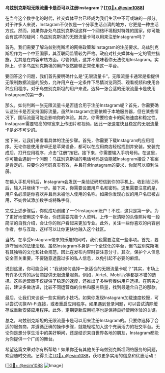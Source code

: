 **乌兹别克斯坦无限流量卡是否可以注册Instagram？[[TG💪+ @esim1088](https://t.me/s/esim1088)]**

在当今这个数字化的时代，社交媒体平台已经成为我们生活中不可或缺的一部分。对于许多人来说，Instagram不仅仅是一个分享生活点滴的地方，它更是一种生活方式。然而，如果你身处乌兹别克斯坦这样一个网络环境相对特殊的国家，你可能会有这样的疑问：乌兹别克斯坦的无限流量卡可以用来注册Instagram吗？

首先，我们需要了解乌兹别克斯坦的网络政策和Instagram的注册要求。乌兹别克斯坦作为一个中亚国家，其互联网监管较为严格。政府对社交媒体有一定的管控措施，尤其是在内容审核方面。尽管如此，这并不意味着你无法使用Instagram。实际上，许多乌兹别克斯坦的用户依然能够正常使用这一平台。

要回答这个问题，我们首先要明确什么是“无限流量卡”。无限流量卡通常是指提供无限制数据流量的服务，允许用户在一定条件下尽情浏览网页、观看视频和使用各种应用程序。对于乌兹别克斯坦的用户来说，选择一张合适的无限流量卡是使用Instagram的第一步。

那么，如何判断一张无限流量卡是否适合用于注册Instagram呢？首先，你需要确认这张卡是否支持国际流量。虽然Instagram主要依赖于本地服务器，但在某些情况下，国际流量可能会影响你的体验。其次，你需要检查卡的网络速度和稳定性。Instagram需要较高的带宽来上传图片和视频，因此一张速度快且稳定的无限流量卡是必不可少的。

接下来，让我们来看看具体的注册步骤。首先，你需要下载Instagram的应用程序。无论你是使用安卓还是苹果设备，都可以在应用商店轻松找到并安装。安装完成后，打开应用程序，点击“注册”按钮。接下来，你需要输入手机号码。在这里，你可能会遇到一个问题：乌兹别克斯坦的电话号码是否能被Instagram接受？答案是肯定的。只要你的号码真实有效，并且符合Instagram的要求，你就可以顺利注册。

在输入手机号码后，Instagram会发送一条验证码短信到你的手机上。收到验证码后，输入并继续下一步。接下来，你需要设置用户名和密码。这里需要注意的是，用户名必须是你喜欢并且尚未被他人使用的名称。如果你发现心仪的用户名已被占用，不妨尝试添加数字或特殊字符。

完成上述步骤后，你就成功创建了一个Instagram账户！不过，这只是第一步。为了更好地使用这个平台，你还需要完善个人资料。上传一张清晰的头像照片和一段简洁的自我介绍，会让你的账户看起来更加专业。此外，关注一些你喜欢的内容创作者，参与互动，这样可以让你更快地融入这个社区。

当然，在享受Instagram带来的乐趣的同时，我们也需要注意一些事项。首先，要遵守当地的法律法规。虽然Instagram本身是一个全球化的平台，但乌兹别克斯坦有其独特的文化和社会规范，因此在发布内容时要注意分寸。其次，保护个人信息安全至关重要。不要随意透露过多的私人信息，以免引起不必要的麻烦。

说到这里，你可能会问：“我该如何选择一张适合的无限流量卡呢？”其实，市场上有许多优秀的运营商提供无限流量服务。例如，Airtel、MobiUz等都是不错的选择。这些运营商不仅提供了稳定的速度，还推出了多种套餐供用户选择。在购买之前，建议多做功课，比较不同运营商的价格和服务质量，找到最适合自己的那款。

最后，让我们来谈谈一些实用的小技巧。如果你发现Instagram加载速度较慢，可以尝试切换Wi-Fi连接，或者重启应用程序。如果遇到登录问题，可以尝试清除缓存或重新安装应用程序。此外，定期更新应用程序也是保持良好使用体验的关键。

总之，乌兹别克斯坦的无限流量卡是可以用来注册Instagram的。只要你选择了合适的服务商，并遵循正确的操作步骤，就能轻松加入这个充满活力的社交平台。无论你是想分享生活中的美好瞬间，还是结识来自世界各地的朋友，Instagram都能为你提供一个广阔的舞台。

希望这篇文章对你有所帮助！如果你还有其他关于乌兹别克斯坦网络服务的问题，欢迎随时交流。记得关注[TG💪+ @esim1088](https://t.me/s/esim1088)，获取更多实用的信息和优惠活动！

[[TG💪+ @esim1088](https://t.me/s/esim1088) ![Image](https://i.postimg.cc/4NQfJmqS/Snipaste-2025-05-13-00-14-12.png)]